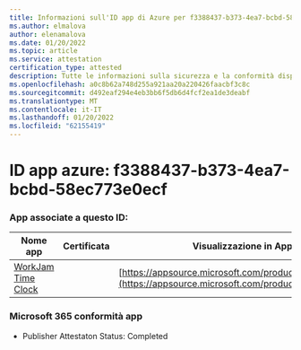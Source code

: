 ```yaml
---
title: Informazioni sull'ID app di Azure per f3388437-b373-4ea7-bcbd-58ec773e0ecf
ms.author: elmalova
author: elenamalova
ms.date: 01/20/2022
ms.topic: article
ms.service: attestation
certification_type: attested
description: Tutte le informazioni sulla sicurezza e la conformità disponibili per f3388437-b373-4ea7-bcbd-58ec773e0ecf.
ms.openlocfilehash: a0c8b62a748d255a921aa20a220426faacbf3c8c
ms.sourcegitcommit: d492eaf294e4eb3bb6f5db6d4fcf2ea1de3deabf
ms.translationtype: MT
ms.contentlocale: it-IT
ms.lasthandoff: 01/20/2022
ms.locfileid: "62155419"
---
```

# <a name="azure-app-id-f3388437-b373-4ea7-bcbd-58ec773e0ecf"></a>ID app azure: f3388437-b373-4ea7-bcbd-58ec773e0ecf


### <a name="apps-associated-with-this-id"></a>App associate a questo ID:
| **Nome app** | **Certificata** | **Visualizzazione in AppSource** |
|--------------|---------------|-----------------------|
| [WorkJam Time Clock](https://docs.microsoft.com/microsoft-365-app-certification/forward/WA200003620) |  | [https://appsource.microsoft.com/product/office/WA200003620](https://appsource.microsoft.com/product/office/WA200003620) |

### <a name="microsoft-365-app-compliance-status"></a>Microsoft 365 conformità app
- Publisher Attestaton Status: Completed
